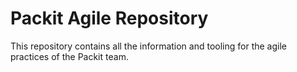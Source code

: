 # Packit Agile Repository

This repository contains all the information and tooling for the agile practices of the Packit team.
